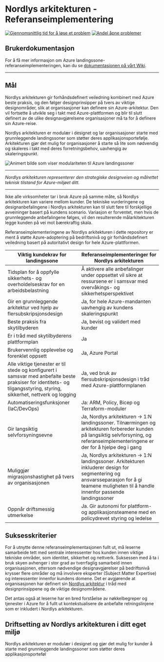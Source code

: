 # Nordlys arkitekturen - Referanseimplementering

[![Gjennomsnittlig tid for å løse et problem](http://isitmaintained.com/badge/resolution/azure/enterprise-scale.svg)](http://isitmaintained.com/project/azure/enterprise-scale "Gjennomsnittlig tid for å løse et problem")
[![Andel åpne problemer](http://isitmaintained.com/badge/open/azure/enterprise-scale.svg)](http://isitmaintained.com/project/azure/enterprise-scale "Andel åpne problemer")

## Brukerdokumentasjon

For å få mer informasjon om Azure landingssone-referanseimplementeringen, kan du se [dokumentasjonen på vårt Wiki](https://github.com/Azure/Enterprise-Scale/wiki).

---

## Mål

Nordlys arkitekturen gir forhåndsdefinert veiledning kombinert med Azure beste praksis, og den følger designprinsipper på tvers av viktige designområder, slik at organisasjoner kan definere sin Azure-arkitektur. Den vil fortsette å utvikle seg i takt med Azure-plattformen og blir til slutt definert av de ulike designavgjørelsene organisasjoner må ta for å definere sin Azure-reise.

Nordlys arkitekturen er modulær i designet og lar organisasjoner starte med grunnleggende landingssoner som støtter deres applikasjonsportefølje. Arkitekturen gjør det mulig for organisasjoner å starte så lite som nødvendig og skaleres i takt med deres forretningsbehov, uavhengig av skaleringspunkt.

![Animert bilde som viser modulariteten til Azure landingssoner](./docs/wiki/media/ESLZ.gif)

---

_Nordlys arkitekturen representerer den strategiske designveien og målrettet teknisk tilstand for Azure-miljøet ditt._

---

Ikke alle virksomheter tar i bruk Azure på samme måte, så Nordlys arkitekturen kan variere mellom kunder. De tekniske vurderingene og designanbefalingene i Nordlys arkitekturen kan til slutt føre til forskjellige avveininger basert på kundens scenario. Variasjon er forventet, men hvis de grunnleggende anbefalingene følges, vil den resulterende målarkitekturen legge kunden på vei mot bærekraftig skala.

Referanseimplementeringene av Nordlys arkitekturen i dette repository er ment å støtte Azure-adoptering på bedriftsnivå og gir forhåndsdefinert veiledning basert på autoritativt design for hele Azure-plattformen.

| Viktig kundekrav for landingssone | Referanseimplementeringer for Nordlys arkitekturen |
|--------------------------------------------------|-------------------------------------------------------------------------------------------------------------------------------------------------------------------------------------------------------------------------------------------------------|
| Tidsplan for å oppfylle sikkerhets- og overholdelseskrav for en arbeidsbelastning | Å aktivere alle anbefalinger under oppsettet vil sikre at ressursene er i samsvar med overvåkings- og sikkerhetsperspektivet |
| Gir en grunnleggende arkitektur ved hjelp av flersubskripsjonsdesign | Ja, for hele Azure-mandanten uavhengig av kundens skaleringspunkt |
| Beste praksis fra skytilbyderen | Ja, bevist og validert med kunder |
| Er i tråd med skytilbyderens plattformplan | Ja |
| Brukervennlig opplevelse og forenklet oppsett | Ja, Azure Portal |
| Alle viktige tjenester er til stede og konfigurert i samsvar med anbefalte beste praksiser for identitets- og tilgangsstyring, styring, sikkerhet, nettverk og logging | Ja, ved bruk av flersubskripsjonsdesign i tråd med Azure-plattformplanen |
| Automatiseringsfunksjoner (IaC/DevOps) | Ja: ARM, Policy, Bicep og Terraform-moduler |
| Gir langsiktig selvforsyningsevne | Ja, Nordlys arkitekturen -> 1:N landingssoner. Tilnærmingen og arkitekturen forbereder kunden på langsiktig selvforsyning, og referanseimplementeringene er der for å hjelpe deg i gang |
| Muliggjør migrasjonshastighet på tvers av organisasjonen | Ja, Nordlys arkitekturen -> 1:N landingssoner. Arkitekturen inkluderer design for segmentering og ansvarsseparasjon for å gi teamene muligheten til å handle innenfor passende landingssoner |
| Oppnår driftsmessig utmerkelse | Ja. Gir autonomi for plattform- og applikasjonsteamene med en policydrevet styring og ledelse |

## Suksesskriterier

For å utnytte denne referanseimplementasjonen fullt ut, må leserne samarbeide tett med sentrale interessenter hos kunden innen viktige tekniske områder, som identitet, sikkerhet og nettverk. Suksessen med å ta i bruk skyen avhenger i stor grad av tverrfaglig samarbeid innen organisasjonen, ettersom nødvendige designavgjørelser på bedriftsnivå krysser flere områder og må involvere eksperter (Subject Matter Expertise) og interessenter innenfor kundens domene. Det er avgjørende at organisasjonen har definert sin [Nordlys arkitektur](./docs/EnterpriseScale-Architecture-no.md) i tråd med designprinsippene og de viktige designområdene.

Det antas også at leserne har en bred forståelse av nøkkelbegreper og tjenester i Azure for å fullt ut kontekstualisere de anbefalte retningslinjene som er inkludert i Nordlys arkitekturen.
<!--
![Nordlys arkitektur](./docs/wiki/media/ES-process.png)
-->

## Driftsetting av Nordlys arkitekturen i ditt eget miljø

Nordlys arkitekturen er modulær i designet og gjør det mulig for kunder å starte med grunnleggende landingssoner som støtter deres applikasjonsporteføl